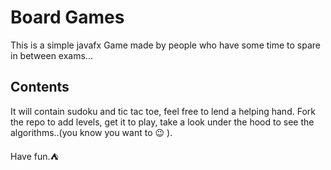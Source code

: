 # Board Games

This is a simple javafx Game made by people who have some time to spare in between exams...

## Contents
It will contain sudoku and tic tac toe, feel free to lend a helping hand. Fork the repo to add levels, get it to play, 
take a look under the hood to see the algorithms..(you know you want to :wink: ).

Have fun.:tent:
